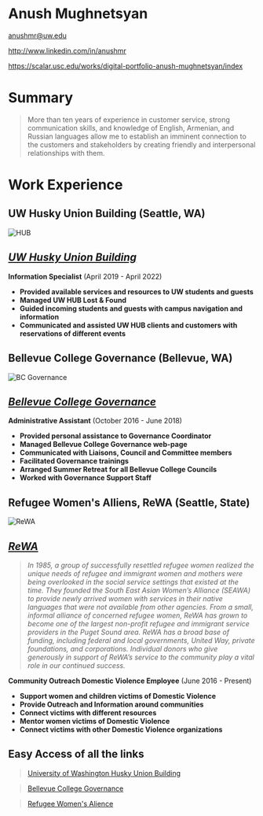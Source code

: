 # Anush Mughnetsyan

anushmr@uw.edu

http://www.linkedin.com/in/anushmr

https://scalar.usc.edu/works/digital-portfolio-anush-mughnetsyan/index


# Summary

>More than ten years of experience in customer service, strong communication skills, and knowledge of English, Armenian, and Russian languages allow me to establish an imminent connection to the customers and stakeholders by creating friendly and interpersonal relationships with them. 

# Work Experience

## **UW Husky Union Building** (Seattle, WA)
![HUB](https://scontent-sea1-1.cdninstagram.com/v/t51.2885-19/54511181_417637832146601_7374993682329501696_n.jpg?stp=dst-jpg_s320x320&_nc_ht=scontent-sea1-1.cdninstagram.com&_nc_cat=105&_nc_ohc=tBE8GML4rgcAX-UFcA4&edm=ABfd0MgBAAAA&ccb=7-4&oh=00_AT9gCe5UNhalaNgGfdfQjy3iLB6ttpg2KcfYcoaXdRemIw&oe=6253E4B5&_nc_sid=7bff83)

## *[UW Husky Union Building](https://hub.washington.edu)*

**Information Specialist** (April 2019 - April 2022)

- **Provided available services and resources to UW students and guests** 
- **Managed UW HUB Lost & Found**   
- **Guided incoming students and guests with campus navigation and information**
- **Communicated and assisted UW HUB clients and customers with reservations of different events**


## **Bellevue College Governance** (Bellevue, WA)
![BC Governance](https://forms.bellevuecollege.edu/governance/wp-content/uploads/sites/18/2018/08/BC-Governance-Let-Your-Voice-Be-Heard-image-300x300-1.png)

## *[Bellevue College Governance](https://www.bellevuecollege.edu/governance/)*

**Administrative Assistant** (October 2016 - June 2018)

- **Provided personal assistance to Governance Coordinator**
- **Managed Bellevue College Governance web-page**
- **Communicated with Liaisons, Council and Committee members**
- **Facilitated Governance trainings**
- **Arranged Summer Retreat for all Bellevue College Councils**
- **Worked with Governance Support Staff**


## **Refugee Women's Alliens, ReWA** (Seattle, State)
![ReWA](https://www.rewa.org/wp-content/uploads/2022/01/ReWA-logo-transluscent.png)

## *[ReWA](https://www.rewa.org/)*
>_In 1985, a group of successfully resettled refugee women realized the unique needs of refugee and immigrant women and mothers were being overlooked in the social service settings that existed at the time. They founded the South East Asian Women’s Alliance (SEAWA) to provide newly arrived women with services in their native languages that were not available from other agencies. From a small, informal alliance of concerned refugee women, ReWA has grown to become one of the largest non-profit refugee and immigrant service providers in the Puget Sound area.
ReWA has a broad base of funding, including federal and local governments, United Way, private foundations, and corporations. Individual donors who give generously in support of ReWA’s service to the community play a vital role in our continued success._

**Community Outreach Domestic Violence Employee** (June 2016 - Present)

- **Support women and children victims of Domestic      Violence**
- **Provide Outreach and Information around             communities**
- **Connect victims with different resources**
- **Mentor women victims of Domestic Violence**
- **Connect victims with other Domestic Violence        organizations**


## **Easy Access of all the links**

> [University of Washington Husky Union Building](http://www.univ1.edu)

> [Bellevue College Governance](https://www.bellevuecollege.edu/governance/)

>[Refugee Women's Alience](https://www.rewa.org/)